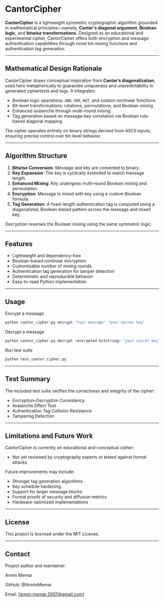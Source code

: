# CantorCipher

**CantorCipher** is a lightweight symmetric cryptographic algorithm grounded in mathematical principles—namely, **Cantor's diagonal argument**, **Boolean logic**, and **bitwise transformations**. Designed as an educational and experimental cipher, CantorCipher offers both encryption and message authentication capabilities through novel bit-mixing functions and authentication tag generation.


---

## Mathematical Design Rationale

CantorCipher draws conceptual inspiration from **Cantor’s diagonalization**, used here metaphorically to guarantee uniqueness and unpredictability in generated ciphertexts and tags. It integrates:

- Boolean logic operations: `AND`, `XOR`, `NOT`, and custom nonlinear functions
- Bit-level transformations: rotations, permutations, and Boolean mixing
- Enhanced avalanche through multi-round mixing
- Tag generation based on message–key correlation via Boolean rule-based diagonal mapping

The cipher operates entirely on binary strings derived from ASCII inputs, ensuring precise control over bit-level behavior.

---

## Algorithm Structure

1. **Bitwise Conversion**: Message and key are converted to binary.
2. **Key Expansion**: The key is cyclically extended to match message length.
3. **Enhanced Mixing**: Key undergoes multi-round Boolean mixing and permutation.
4. **Encryption**: Message is mixed with key using a custom Boolean formula.
5. **Tag Generation**: A fixed-length authentication tag is computed using a diagonalized, Boolean-based pattern across the message and mixed key.

Decryption reverses the Boolean mixing using the same symmetric logic.

---

## Features

- Lightweight and dependency-free
- Boolean-based nonlinear encryption
- Customizable number of mixing rounds
- Authentication tag generation for tamper detection
- Deterministic and reproducible behavior
- Easy-to-read Python implementation

---

## Usage
Encrypt a message
```bash
python cantor_cipher.py encrypt "Your message" "your secret key"
```

Decrypt a message
```bash
python cantor_cipher.py decrypt <encrypted bitstring> "your secret key"
```

Run test suite
```bash
python test_cantor_cipher.py
```
---

## Test Summary
The included test suite verifies the correctness and integrity of the cipher:

- Encryption–Decryption Consistency
- Avalanche Effect Test
- Authentication Tag Collision Resistance
- Tampering Detection

---

## Limitations and Future Work
CantorCipher is currently an educational and conceptual cipher:
- Not yet reviewed by cryptography experts or tested against formal attacks


Future improvements may include:
- Stronger tag generation algorithms
- Key schedule hardening
- Support for larger message blocks
- Formal proofs of security and diffusion metrics
- Hardware-optimized implementations

---

## License
This project is licensed under the MIT License.

---

## Contact
Project author and maintainer:

Armin Memar

GitHub: @ArminMemar

Email: [armin.memar.2007@gmail.com]

